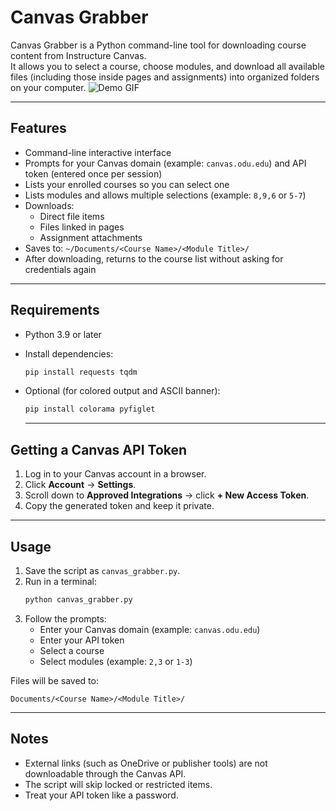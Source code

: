 # Canvas Grabber

Canvas Grabber is a Python command-line tool for downloading course content from Instructure Canvas.  
It allows you to select a course, choose modules, and download all available files (including those inside pages and assignments) into organized folders on your computer.
![Demo GIF](Canvas-Grabber/usage.gif)

---

## Features
- Command-line interactive interface
- Prompts for your Canvas domain (example: `canvas.odu.edu`) and API token (entered once per session)
- Lists your enrolled courses so you can select one
- Lists modules and allows multiple selections (example: `8,9,6` or `5-7`)
- Downloads:
  - Direct file items
  - Files linked in pages
  - Assignment attachments
- Saves to: `~/Documents/<Course Name>/<Module Title>/`
- After downloading, returns to the course list without asking for credentials again

---

## Requirements
- Python 3.9 or later
- Install dependencies:
  ```bash
  pip install requests tqdm
  ```
- Optional (for colored output and ASCII banner):
  ```bash
  pip install colorama pyfiglet
  ```

  ---

## Getting a Canvas API Token
1. Log in to your Canvas account in a browser.
2. Click **Account** → **Settings**.
3. Scroll down to **Approved Integrations** → click **+ New Access Token**.
4. Copy the generated token and keep it private.

---

## Usage

1. Save the script as `canvas_grabber.py`.
2. Run in a terminal:
   ```bash
   python canvas_grabber.py
   ```
3. Follow the prompts:
   - Enter your Canvas domain (example: `canvas.odu.edu`)
   - Enter your API token
   - Select a course
   - Select modules (example: `2,3` or `1-3`)

Files will be saved to:
```
Documents/<Course Name>/<Module Title>/
```

---

## Notes
- External links (such as OneDrive or publisher tools) are not downloadable through the Canvas API.
- The script will skip locked or restricted items.
- Treat your API token like a password.
